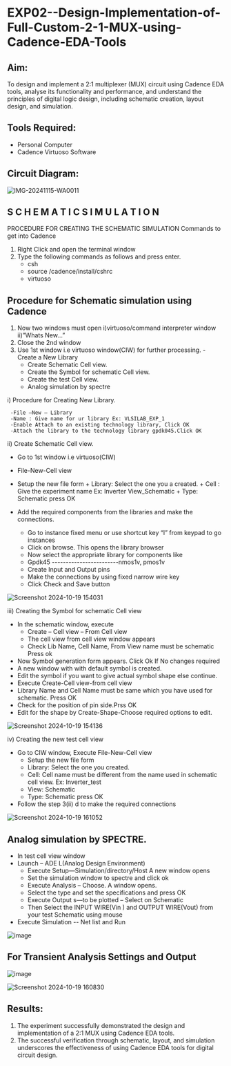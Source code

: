 # EXP02--Design-Implementation-of-Full-Custom-2-1-MUX-using-Cadence-EDA-Tools

## Aim:

To design and implement a 2:1 multiplexer (MUX) circuit using Cadence EDA tools, analyse its functionality and performance, and understand the principles of digital logic design, including schematic creation, layout design, and simulation.

## Tools Required:

-	Personal Computer
-	Cadence Virtuoso Software

## Circuit Diagram:

![IMG-20241115-WA0011](https://github.com/user-attachments/assets/05b77a4a-2ace-484e-86c3-46143a065ffb)


## S C H E M A T I C S I M U L A T I O N

PROCEDURE FOR CREATING THE SCHEMATIC SIMULATION
Commands to get into Cadence
1.	Right Click and open the terminal window
2.	Type the following commands as follows and press enter.
      -	csh
      -	source /cadence/install/cshrc
      -	virtuoso 
## Procedure for Schematic simulation using Cadence

1.	Now two windows must open i)virtuoso/command interpreter window ii)”Whats New…”
2.	Close the 2nd window
3.	Use 1st window i.e virtuoso window(CIW) for further processing.
-Create a New Library
      -	Create Schematic Cell view.
      -	Create the Symbol for schematic Cell view.
      -	Create the test Cell view.
      -	Analog simulation by spectre



i)	Procedure for Creating New Library.

     -File –New – Library
     -Name : Give name for ur library Ex: VLSILAB_EXP_1
     -Enable Attach to an existing technology library, Click OK
     -Attach the library to the technology library gpdk045.Click OK
     
ii)	Create Schematic Cell view.

- Go to 1st window i.e virtuoso(CIW)
- File-New-Cell view
- Setup the new file form
	  + Library: Select the one you a created.
	  + Cell : Give the experiment name Ex: Inverter View_Schematic
	  + Type: Schematic press OK
  
- Add the required components from the libraries and make the connections.
	 + Go to instance fixed menu or use shortcut key “I” from keypad to go instances
	+ Click on browse. This opens the library browser
	+ Now select the appropriate library for components like 
	+ Gpdk45 ------------------------nmos1v,  pmos1v
	+ Create Input and Output pins
	+ Make the connections by using fixed narrow wire key
	+ Click Check and Save button

![Screenshot 2024-10-19 154031](https://github.com/user-attachments/assets/4aedeb1f-237a-4a3f-ae90-555693313720)



 
iii)	Creating the Symbol for schematic Cell view

- In the schematic window, execute 
	+	Create – Cell view – From Cell view
	+	The cell view from cell view window appears
	+	Check Lib Name, Cell Name, From View name must be schematic Press ok
- Now Symbol generation form appears. Click Ok If No changes required
- A new window with with default symbol is created.
- Edit the symbol if you want to give actual symbol shape else continue.
- Execute Create-Cell view-from cell view
- Library Name and Cell Name must be same which you have used for schematic. Press OK
- Check for the position of pin side.Prss OK
- Edit for the shape by Create-Shape-Choose required options to edit.

![Screenshot 2024-10-19 154136](https://github.com/user-attachments/assets/a86f3d82-6cb4-4f44-ada3-2329e1c8e10b)



iv)	Creating the new test cell view

- Go to CIW window, Execute File-New-Cell view
	+ Setup the new file form
	+ Library: Select the one you created.
	+ Cell: Cell name must be different from the name used in schematic cell view. Ex: Inverter_test
	+ View: Schematic
	+ Type: Schematic press OK
- Follow the step 3(ii) d to make the required connections

  
![Screenshot 2024-10-19 161052](https://github.com/user-attachments/assets/c4bc892c-c1de-46a9-bf10-f4fd7c85fc27)


 ## Analog simulation by SPECTRE.
 
- In test cell view window
- Launch – ADE L(Analog Design Environment)
	+ Execute Setup—Simulation/directory/Host A new window opens
	+ Set the simulation window to spectre and click ok
	+ Execute Analysis – Choose. A window opens.
	+ Select the type and set the specifications and press OK
	+ Execute Output s—to be plotted – Select on Schematic
	+ Then Select the INPUT WIRE(Vin ) and OUTPUT WIRE(Vout) from your test Schematic using mouse
- Execute Simulation -- Net list and Run

 ![image](https://github.com/user-attachments/assets/92eae130-d124-4f8b-a4b5-0040f418f193)

## For Transient Analysis Settings and Output

 ![image](https://github.com/user-attachments/assets/47f7be45-4763-4d32-9eae-c417d1b7d501)

 

![Screenshot 2024-10-19 160830](https://github.com/user-attachments/assets/14a069bf-aeaf-460f-9981-e4955ec90f34)





 

## Results:
1. The experiment successfully demonstrated the design and implementation of a 2:1 MUX using Cadence EDA tools. 
2. The successful verification through schematic, layout, and simulation underscores the effectiveness of using Cadence EDA tools for digital circuit design.
